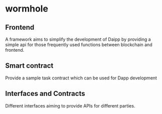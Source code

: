 #  wormhole
## Frontend 
A framework aims to simplify the development of Daipp by providing a simple api for those frequently used functions between blockchain and frontend.

## Smart contract
Provide a sample task contract which can be used for Dapp development

## Interfaces and Contracts 
Different interfaces aiming to provide APIs for different parties. 
